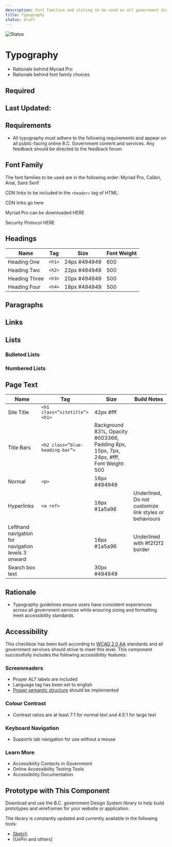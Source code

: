 ```yaml
---
description: Font families and styling to be used on all government digital websites and services.
title: Typography
status: draft
---
```


![Status](https://img.shields.io/badge/Component-Draft-orange.svg)

# Typography
-	Rationale behind Myriad Pro
-	Rationale behind font family choices

## Required 

## Last Updated:

## Requirements
* All typography must adhere to the following requirements and appear on all public-facing online B.C. Government content and services. Any feedback should be directed to the feedback forum.

## Font Family
The font families to be used are in the following order:
Myriad Pro, Calibri, Arial, Sans Serif

  CDN links to be included in the ```<header>``` tag of HTML:
  
  CDN links go here

  Myriad Pro can be downloaded HERE

  Security Protocol HERE

## Headings
Name | Tag | Size | Font Weight
----- | ----- | ----- | ----- |
Heading One | ```<h1>``` | 24px #494949 | 600
Heading Two | ```<h2>``` | 22px #494949 | 500
Heading Three | ```<h3>``` | 20px #494949 | 500
Heading Four | ```<h4>``` | 18px #494949 | 500

## Paragraphs
## Links

## Lists

### Bulleted Lists
### Numbered Lists

## Page Text
Name | Tag | Size | Build Notes
----- | ----- | ----- | ----- |
Site Title | ```<h1 class=”sitetitle”><h1>``` | 42px #fff 
Title Bars | ```<h2 class=”blue-heading-bar”>``` | Background 83%, Opacity #003366, Padding 8px, 15px, 7px, 24px, #fff, Font Weight: 500
Normal | ```<p>``` | 16px #494949
Hyperlinks | ```<a ref>``` | 16px #1a5a96 | Underlined, Do not customize link styles or behaviours
Lefthand navigation for navigation levels 3 onward | <div class=”leftNav-item-wrapper”> | 16px #1a5a96 | Underlined with #f2f2f2 border
Search box text | | 30px #494949

## Rationale
* Typography guidelines ensure users have consistent experiences across all government services while ensuring sizing and formatting meet accessibility standards.

## Accessibility
This checkbox has been built according to [WCAG 2.0 AA](https://www.w3.org/TR/WCAG20/) standards and all government services should strive to meet this level.  This component successfully includes the following accessibility features:

### Screenreaders
* Proper ALT labels are included
* Language tag has been set to english
* [Proper semantic structure](https://webaim.org/techniques/semanticstructure/) should be implemented

### Colour Contrast
* Contrast ratios are at least 7:1 for normal text and 4.5:1 for large text

### Keyboard Navigation
* Supports tab navigation for use without a mouse

### Learn More
* Accessibility Contacts in Government
* Online Accessibility Testing Tools
* Accessibility Documentation

## Prototype with This Component
Download and use the B.C. government Design System library to help build prototypes and wireframes for your website or application.

The library is constantly updated and currently available in the following tools:

*	[Sketch](https://sketch.cloud/s/Q0bkG)
* [UxPin and others]
